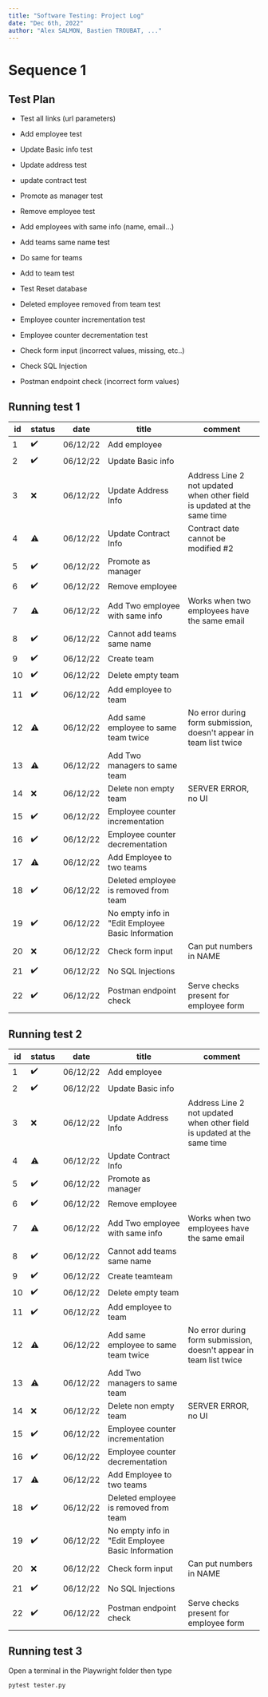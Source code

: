 ```yaml
---
title: "Software Testing: Project Log"
date: "Dec 6th, 2022"
author: "Alex SALMON, Bastien TROUBAT, ..."
---
```


# Sequence 1

## Test Plan 

- Test all links (url parameters)

- Add employee test
- Update Basic info test
- Update address test
- update contract test
- Promote as manager test
- Remove employee test

- Add employees with same info (name, email...)
- Add teams same name test 

- Do same for teams
- Add to team test

- Test Reset database 

- Deleted employee removed from team test 

- Employee counter incrementation test
- Employee counter decrementation test

- Check form input (incorrect values, missing, etc..)

- Check SQL Injection

- Postman endpoint check (incorrect form values) 

## Running test 1

| id  | status             | date     | title                                             | comment                                                                 |
| --- | ------------------ | -------- | ------------------------------------------------- | ----------------------------------------------------------------------- |
| 1   | :heavy_check_mark: | 06/12/22 | Add employee                                      |                                                                         |
| 2   | :heavy_check_mark: | 06/12/22 | Update Basic info                                 |                                                                         |
| 3   | :x:                | 06/12/22 | Update Address Info                               | Address Line 2 not updated when other field is updated at the same time |
| 4   | :warning:          | 06/12/22 | Update Contract Info                              | Contract date cannot be modified #2                                     |
| 5   | :heavy_check_mark: | 06/12/22 | Promote as manager                                |                                                                         |
| 6   | :heavy_check_mark: | 06/12/22 | Remove employee                                   |                                                                         |
| 7   | :warning:          | 06/12/22 | Add Two employee with same info                   | Works when two employees have the same email                            |
| 8   | :heavy_check_mark: | 06/12/22 | Cannot add teams same name                        |                                                                         |
| 9   | :heavy_check_mark: | 06/12/22 | Create team                                       |                                                                         |
| 10  | :heavy_check_mark: | 06/12/22 | Delete empty team                                 |                                                                         |
| 11  | :heavy_check_mark: | 06/12/22 | Add employee to team                              |                                                                         |
| 12  | :warning:          | 06/12/22 | Add same employee to same team twice              | No error during form submission, doesn't appear in team list twice      |
| 13  | :warning:          | 06/12/22 | Add Two managers to same team                     |                                                                         |
| 14  | :x:                | 06/12/22 | Delete non empty team                             | SERVER ERROR, no UI                                                     |
| 15  | :heavy_check_mark: | 06/12/22 | Employee counter incrementation                   |                                                                         |
| 16  | :heavy_check_mark: | 06/12/22 | Employee counter decrementation                   |                                                                         |
| 17  | :warning:          | 06/12/22 | Add Employee to two teams                         |                                                                         |
| 18  | :heavy_check_mark: | 06/12/22 | Deleted employee is removed from team             |                                                                         |
| 19  | :heavy_check_mark: | 06/12/22 | No empty info in "Edit Employee Basic Information |                                                                         |
| 20  | :x:                | 06/12/22 | Check form input                                  | Can put numbers in NAME                                                 |
| 21  | :heavy_check_mark: | 06/12/22 | No SQL Injections                                 |                                                                         |
| 22  | :heavy_check_mark: | 06/12/22 | Postman endpoint check                            | Serve checks present for employee form                                  |

## Running test 2

| id  | status             | date     | title                                             | comment                                                                 |
| --- | ------------------ | -------- | ------------------------------------------------- | ----------------------------------------------------------------------- |
| 1   | :heavy_check_mark: | 06/12/22 | Add employee                                      |                                                                         |
| 2   | :heavy_check_mark: | 06/12/22 | Update Basic info                                 |                                                                         |
| 3   | :x:                | 06/12/22 | Update Address Info                               | Address Line 2 not updated when other field is updated at the same time |
| 4   | :warning:          | 06/12/22 | Update Contract Info                              |                                                                         |
| 5   | :heavy_check_mark: | 06/12/22 | Promote as manager                                |                                                                         |
| 6   | :heavy_check_mark: | 06/12/22 | Remove employee                                   |                                                                         |
| 7   | :warning:          | 06/12/22 | Add Two employee with same info                   | Works when two employees have the same email                            |
| 8   | :heavy_check_mark: | 06/12/22 | Cannot add teams same name                        |                                                                         |
| 9   | :heavy_check_mark: | 06/12/22 | Create teamteam                                   |                                                                         |
| 10  | :heavy_check_mark: | 06/12/22 | Delete empty team                                 |                                                                         |
| 11  | :heavy_check_mark: | 06/12/22 | Add employee to team                              |                                                                         |
| 12  | :warning:          | 06/12/22 | Add same employee to same team twice              | No error during form submission, doesn't appear in team list twice      |
| 13  | :warning:          | 06/12/22 | Add Two managers to same team                     |                                                                         |
| 14  | :x:                | 06/12/22 | Delete non empty team                             | SERVER ERROR, no UI                                                     |
| 15  | :heavy_check_mark: | 06/12/22 | Employee counter incrementation                   |                                                                         |
| 16  | :heavy_check_mark: | 06/12/22 | Employee counter decrementation                   |                                                                         |
| 17  | :warning:          | 06/12/22 | Add Employee to two teams                         |                                                                         |
| 18  | :heavy_check_mark: | 06/12/22 | Deleted employee is removed from team             |                                                                         |
| 19  | :heavy_check_mark: | 06/12/22 | No empty info in "Edit Employee Basic Information |                                                                         |
| 20  | :x:                | 06/12/22 | Check form input                                  | Can put numbers in NAME                                                 |
| 21  | :heavy_check_mark: | 06/12/22 | No SQL Injections                                 |                                                                         |
| 22  | :heavy_check_mark: | 06/12/22 | Postman endpoint check                            | Serve checks present for employee form                                  |

## Running test 3

Open a terminal in the Playwright folder then type 
```
pytest tester.py
```